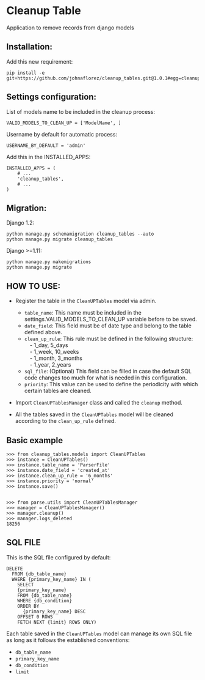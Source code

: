 Cleanup Table
===============
Application to remove records from django models


Installation:
-------------
Add this new requirement:

    pip install -e git+https://github.com/johnaflorez/cleanup_tables.git@1.0.1#egg=cleanup_tables


Settings configuration:
---------
List of models name to be included in the cleanup process:

    VALID_MODELS_TO_CLEAN_UP = ['ModelName', ]

Username by default for automatic process:

    USERNAME_BY_DEFAULT = 'admin'

Add this in the INSTALLED_APPS:

    INSTALLED_APPS = (
        # ...
        'cleanup_tables',
        # ...
    )

Migration:
-----------
Django 1.2:

    python manage.py schemamigration cleanup_tables --auto
    python manage.py migrate cleanup_tables

Django >=1.11:

    python manage.py makemigrations
    python manage.py migrate


HOW TO USE:
-----------
* Register the table in the ``CleanUPTables`` model via admin.
  * ``table_name``: This name must be included in the settings.VALID_MODELS_TO_CLEAN_UP variable before to be saved.
  * ``date_field``: This field must be of date type and belong to the table defined above.
  * ``clean_up_rule``: This rule must be defined in the following structure:
        <br>&emsp;- 1_day, 5_days
        <br>&emsp;- 1_week, 10_weeks
        <br>&emsp;- 1_month, 3_months
        <br>&emsp;- 1_year, 2_years
  * ``sql_file``: (Optional) This field can be filled in case the default SQL code changes too much for what is needed in this configuration.
  * ``priority``: This value can be used to define the periodicity with which certain tables are cleaned.

* Import ``CleanUPTablesManager`` class and called the ``cleanup`` method.
* All the tables saved in the ``CleanUPTables`` model will be cleaned according to the ``clean_up_rule`` defined.


Basic example
-------------
```
>>> from cleanup_tables.models import CleanUPTables
>>> instance = CleanUPTables()
>>> instance.table_name = 'ParserFile'
>>> instance.date_field = 'created_at'
>>> instance.clean_up_rule = '6_months'
>>> instance.priority = 'normal'
>>> instance.save()


>>> from parse.utils import CleanUPTablesManager
>>> manager = CleanUPTablesManager()
>>> manager.cleanup()
>>> manager.logs_deleted
18256
```


SQL FILE
--------
This is the SQL file configured by default:
```
DELETE
  FROM {db_table_name}
  WHERE {primary_key_name} IN (
    SELECT
    {primary_key_name}
    FROM {db_table_name}
    WHERE {db_condition}
    ORDER BY
      {primary_key_name} DESC
    OFFSET 0 ROWS
    FETCH NEXT {limit} ROWS ONLY)
```

Each table saved in the ``CleanUPTables`` model can manage its own SQL file as long as it follows the established conventions:
* ``db_table_name``
* ``primary_key_name``
* ``db_condition``
* ``limit``